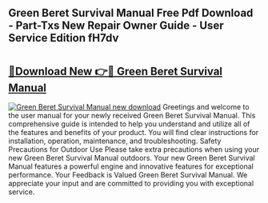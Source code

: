 ## Green Beret Survival Manual Free Pdf Download - Part-Txs New Repair Owner Guide - User Service Edition fH7dv

# <h2><a href="http://bc36712.oget.top/?id=Green+Beret+Survival+Manual">🔗Download New 👉🔴 Green Beret Survival Manual</a></h2>

[![Green Beret Survival Manual new download](https://i.imgur.com/5g1atiW.png)](http://bc36712.oget.top/?id=Green+Beret+Survival+Manual)
Greetings and welcome to the user manual for your newly received Green Beret Survival Manual. This comprehensive guide is intended to help you understand and utilize all of the features and benefits of your product. You will find clear instructions for installation, operation, maintenance, and troubleshooting. Safety Precautions for Outdoor Use Please take extra precautions when using your new Green Beret Survival Manual outdoors. Your new Green Beret Survival Manual features a powerful engine and innovative features for exceptional performance. Your Feedback is Valued Green Beret Survival Manual. We appreciate your input and are committed to providing you with exceptional service.
